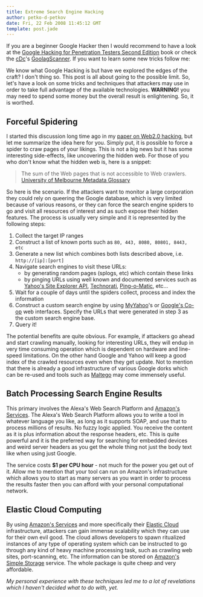 ```yaml
---
title: Extreme Search Engine Hacking
author: petko-d-petkov
date: Fri, 22 Feb 2008 11:45:12 GMT
template: post.jade
---
```


If you are a beginner Google Hacker then I would recommend to have a look at the [Google Hacking for Penetration Testers Second Edition](/blog/google-hacking-for-penetration-testers-second-edition/) book or check the [cDc](http://www.cultdeadcow.com/)'s [GoolagScanner](http://goolag.org/). If you want to learn some new tricks follow me:

We know what Google Hacking is but have we explored the edges of the craft? I don't thing so. This post is all about going to the possible limit. So, let's have a look on some tricks and techniques that attackers may use in order to take full advantage of the available technologies. **WARNING!** you may need to spend some money but the overall result is enlightening. So, it is worthed.

## Forceful Spidering

I started this discussion long time ago in my [paper on Web2.0 hacking](/blog/for-my-next-trick-hacking-web20), but let me summarize the idea here for you. Simply put, it is possible to force a spider to craw pages of your likings. This is not a big news but it has some interesting side-effects, like uncovering the hidden web. For those of you who don't know what the hidden web is, here is a snippet:

> The sum of the Web pages that is not accessible to Web crawlers.[ University of Melbourne Metadata Glossary](http://www.infodiv.unimelb.edu.au/metadata/glossary.html)

So here is the scenario. If the attackers want to monitor a large corporation they could rely on queering the Google database, which is very limited because of various reasons, or they can force the search engine spiders to go and visit all resources of interest and as such expose their hidden features. The process is usually very simple and it is represented by the following steps:

1. Collect the target IP ranges
2. Construct a list of known ports such as `80, 443, 8080, 80801, 8443, etc`
3. Generate a new list which combines both lists described above, i.e. `http://[ip]:[port]`
4. Navigate search engines to visit these URLs:
	* by generating random pages (splogs, etc) which contain these links
	* by pinging URLs using well known and documented services such as [Yahoo's Site Explorer API](http://developer.yahoo.com/search/siteexplorer/), [Technorati](http://technorati.com/), [Ping-o-Matic](http://pingomatic.com/), etc...
5. Wait for a couple of days until the spiders collect, process and index the information
6. Construct a custom search engine by using [MyYahoo](http://my.yahoo.com/)'s or [Google's Co-op](http://google.com/coop) web interfaces. Specify the URLs that were generated in step 3 as the custom search engine base.
7. Query it!

The potential benefits are quite obvious. For example, if attackers go ahead and start crawling manually, looking for interesting URLs, they will endup in very time consuming operation which is dependent on hardware and line-speed limitations. On the other hand Google and Yahoo will keep a good index of the crawled resources even when they get update. Not to mention that there is already a good infrastructure of various Google dorks which can be re-used and tools such as [Maltego](http://www.paterva.com/web2/Maltego/maltego.html) may come immensely useful.

## Batch Processing Search Engine Results

This primary involves the Alexa's Web Search Platform and [Amazon's Services](http://aws.amazon.com/). The Alexa's Web Search Platform allows you to write a tool in whatever language you like, as long as it supports SOAP, and use that to process millions of results. No fuzzy logic applied. You receive the content as it is plus information about the response headers, etc. This is quite powerful and it is the preferred way for searching for embedded devices and weird server headers as you get the whole thing not just the body text like when using just Google.

The service costs **$1 per CPU hour** - not much for the power you get out of it. Allow me to mention that your tool can run on Amazon's infrastructure which allows you to start as many servers as you want in order to process the results faster then you can afford with your personal computational network.

## Elastic Cloud Computing

By using [Amazon's Services](http://aws.amazon.com/) and more specifically their [Elastic Cloud](http://aws.amazon.com/ec2) infrastructure, attackers can gain immense scalability which they can use for their own evil good. The cloud allows developers to spawn ritualized instances of any type of operating system which can be instructed to go through any kind of heavy machine processing task, such as crawling web sites, port-scanning, etc. The information can be stored on [Amazon's Simple Storage](http://aws.amazon.com/s3) service. The whole package is quite cheep and very affordable.

_My personal experience with these techniques led me to a lot of revelations which I haven't decided what to do with, yet._
